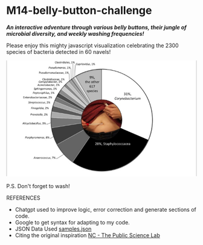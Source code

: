 # M14-belly-button-challenge

***An interactive adventure through various belly buttons, their jungle of microbial diversity, and weekly washing frequencies!*** <br>

Please enjoy this mighty javascript visualization celebrating the 2300 species of bacteria detected in 60 navels!<br>

![Body Image](navel.jpg "Tasty Pie")<br>

P.S. Don't forget to wash!

REFERENCES
- Chatgpt used to improve logic, error correction and generate sections of code.
- Google to get syntax for adapting to my code.
- JSON Data Used <a href='https://static.bc-edx.com/data/dl-1-2/m14/lms/starter/samples.json'>samples.json</a><br>
- Citing the original inspiration <a href='https://robdunnlab.com/projects/belly-button-biodiversity/results-and-data/'>NC - The Public Science Lab</a><br>
